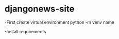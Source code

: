 # djangonews-site
 
-First,create  virtual environment
    python -m venv name
    
-Install requirements 